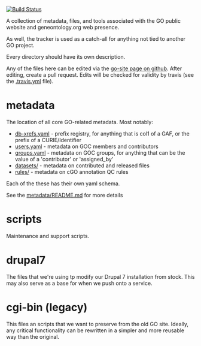 [![Build Status](https://github.com/geneontology/go-site/workflows/CI/badge.svg)](https://github.com/geneontology/go-site/actions?query=workflow%3ACI)

A collection of metadata, files, and tools associated with the GO public
website and geneontology.org web presence.

As well, the tracker is used as a catch-all for anything not tied to another GO project.

Every directory should have its own description.

Any of the files here can be edited via the [go-site page on github](https://github.com/geneontology/go-site/). After editing, create a pull request. Edits will be checked for validity by travis (see the [.travis.yml](.travis.yml) file).

# metadata

The location of all core GO-related metadata. Most notably:

 - [db-xrefs.yaml](metadata/db-xrefs.yaml) - prefix registry, for anything that is col1 of a GAF, or the prefix of a CURIE/Identifier
 - [users.yaml](metadata/users.yaml) - metadata on GOC members and contributors
 - [groups.yaml](metadata/groups.yaml) - metadata on GOC groups, for anything that can be the value of a 'contributor' or 'assigned_by'
 - [datasets/](metadata/datasets/) - metadata on contributed and released files
 - [rules/](metadata/rules/) - metadata on cGO annotation QC rules

Each of the these has their own yaml schema.

See the [metadata/README.md](metadata/README.md) for more details

# scripts

  Maintenance and support scripts.

# drupal7

  The files that we're using tp modify our Drupal 7 installation from
  stock. This may also serve as a base for when we push onto a
  service.

# cgi-bin (legacy)

  This files an scripts that we want to preserve from the old GO site.
  Ideally, any critical functionality can be rewritten in a simpler
  and more reusable way than the original.
